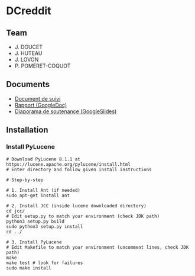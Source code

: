 # DCreddit


## Team

 - J. DOUCET 
 - J. HUTEAU
 - J. LOVON
 - P. POMERET-COQUOT

## Documents

 - [Document de suivi](doc/suivi.md) 
 - [Rapport (GoogleDoc)](https://docs.google.com/document/d/1v6-lmsrnZwmDRYIEVLK5Gu6V6lI-MET5ECZRGLp6uvM/edit)
 - [Diaporama de soutenance (GoogleSlides)](https://docs.google.com/presentation/d/1D7yp1DWDfBggvdK5Van-CgxMee8tqF9WnAX3Z8sxPQc/edit?usp=sharing)


## Installation

### Install PyLucene

    # Download PyLucene 8.1.1 at https://lucene.apache.org/pylucene/install.html
    # Enter directory and follow given install instructions
    
    # Step-by-step
    
    # 1. Install Ant (if needed)
    sudo apt-get install ant
    
    # 2. Install JCC (inside lucene downloaded directory)
    cd jcc/
    # Edit setup.py to match your environment (check JDK path)
    python3 setup.py build
    sudo python3 setup.py install
    cd ../

    # 3. Install PyLucene
    # Edit Makefile to match your environment (uncomment lines, check JDK path)
    make
    make test # look for failures
    sudo make install
    

